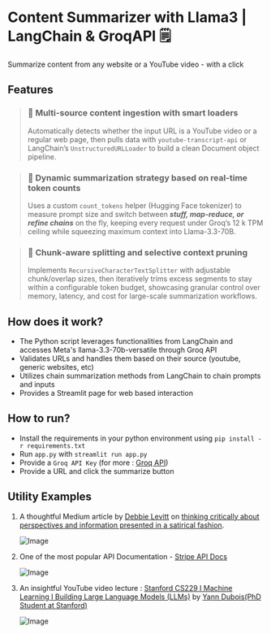 # Content Summarizer with Llama3 | LangChain & GroqAPI 🗒️

Summarize content from any website or a YouTube video - with a click

## Features

> ### 🥇 **Multi-source content ingestion with smart loaders**
> Automatically detects whether the input URL is a YouTube video or a regular web page, then pulls data with `youtube-transcript-api` or LangChain’s `UnstructuredURLLoader` to build a clean Document object pipeline.

> ### 🥈 **Dynamic summarization strategy based on real-time token counts**
> Uses a custom `count_tokens` helper (Hugging Face tokenizer) to measure prompt size and switch between ***stuff, map-reduce, or refine chains*** on the fly, keeping every request under Groq’s 12 k TPM ceiling while squeezing maximum context into Llama-3.3-70B.

> ### 🥉 **Chunk‐aware splitting and selective context pruning**
> Implements `RecursiveCharacterTextSplitter` with adjustable chunk/overlap sizes, then iteratively trims excess segments to stay within a configurable token budget, showcasing granular control over memory, latency, and cost for large-scale summarization workflows.

## How does it work?
- The Python script leverages functionalities from LangChain and accesses Meta's llama-3.3-70b-versatile through Groq API
- Validates URLs and handles them based on their source (youtube, generic websites, etc)
- Utilizes chain summarization methods from LangChain to chain prompts and inputs
- Provides a Streamlit page for web based interaction

## How to run?

- Install the requirements in your python environment using `pip install -r requirements.txt`
- Run `app.py` with `streamlit run app.py`
- Provide a `Groq API Key` (for more : [Groq API](https://groq.com/))
- Provide a URL and click the summarize button

## Utility Examples

1. A thoughtful Medium article by [Debbie Levitt](https://deltacxdebbie.medium.com/) on [thinking critically about perspectives and information presented in a satirical fashion](https://rbefored.com/the-leaning-tower-of-pisa-is-perfectly-straight-0ba7b7ec0b1f).

   ![Image](https://github.com/user-attachments/assets/dd37aa14-73dd-4b86-8374-5b412e96b366)

2. One of the most popular API Documentation - [Stripe API Docs](https://docs.stripe.com/api)

   ![Image](https://github.com/user-attachments/assets/509185d9-652e-4aca-8bb4-b43a15da1bee)

3. An insightful YouTube video lecture : [Stanford CS229 I Machine Learning I Building Large Language Models (LLMs)](https://www.youtube.com/watch?v=9vM4p9NN0Ts) by [Yann Dubois(PhD Student at Stanford)](https://yanndubs.github.io/)

     ![Image](https://github.com/user-attachments/assets/6ad98195-8dd7-431c-a9a6-62cf0e82ce43)
